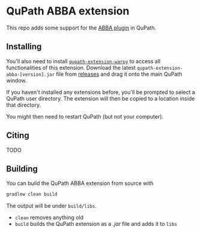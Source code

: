 # QuPath ABBA extension

This repo adds some support for the [ABBA plugin](https://biop.github.io/ijp-imagetoatlas/) in QuPath.

## Installing

You'll also need to install [`qupath-extension-warpy`](https://github.com/BIOP/qupath-extension-warpy) to access all functionalities of this extension.
Download the latest `qupath-extension-abba-[version].jar` file from [releases](https://github.com/BIOP/qupath-extension-abba/releases) and drag it onto the main QuPath window.

If you haven't installed any extensions before, you'll be prompted to select a QuPath user directory.
The extension will then be copied to a location inside that directory.

You might then need to restart QuPath (but not your computer).

## Citing

TODO

## Building

You can build the QuPath ABBA extension from source with

```bash
gradlew clean build
```

The output will be under `build/libs`.

* `clean` removes anything old
* `build` builds the QuPath extension as a *.jar* file and adds it to `libs` 
